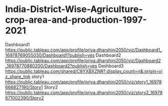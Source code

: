 # India-District-Wise-Agriculture-crop-area-and-production-1997-2021
Dashboard1 https://public.tableau.com/app/profile/priya.dharshini2050/viz/Dashboard1_16978769055030/Dashboard1?publish=yes
Dashboard2 https://public.tableau.com/app/profile/priya.dharshini2050/viz/Dashboard2_16978770880200/Dashboard2?publish=yes
Dashboard3 https://public.tableau.com/shared/C8YXBXZNR?:display_count=n&:origin=viz_share_link
story1 https://public.tableau.com/app/profile/priya.dharshini2050/viz/story1_16978668827190/Story1
Story2 https://public.tableau.com/app/profile/priya.dharshini2050/viz/story2_16978671002390/Story2
